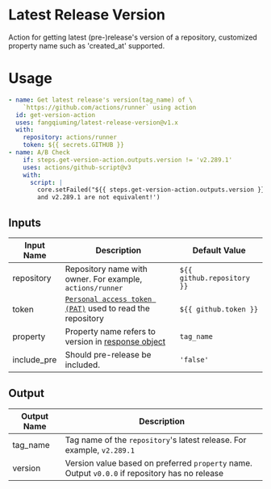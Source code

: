 # Latest Release Version
Action for getting latest (pre-)release's version of a repository, customized property name such as 'created_at' supported.
# Usage
```yaml
- name: Get latest release's version(tag_name) of \
    `https://github.com/actions/runner` using action
  id: get-version-action
  uses: fangqiuming/latest-release-version@v1.x
  with:
    repository: actions/runner
    token: ${{ secrets.GITHUB }}
- name: A/B Check
    if: steps.get-version-action.outputs.version != 'v2.289.1'
    uses: actions/github-script@v3
    with:
      script: |
        core.setFailed("${{ steps.get-version-action.outputs.version }} \
        and v2.289.1 are not equivalent!')
```
## Inputs
| Input Name  | Description                                                       | Default Value              |
|-------------|-------------------------------------------------------------------|----------------------------|
| repository  | Repository name with owner. For example, `actions/runner`         | `${{ github.repository }}` |
| token       | [`Personal access token (PAT)`][PAT] used to read the repository  | `${{ github.token }}`      |
| property    | Property name refers to version in [response object][RESPONSE]    | `tag_name`                 |
| include_pre | Should pre-release be included.                                   | `'false'`                  |

[PAT]: https://help.github.com/en/actions/automating-your-workflow-with-github-actions/creating-and-using-encrypted-secrets
[RESPONSE]: https://docs.github.com/en/rest/reference/releases#get-the-latest-release

## Output
| Output Name | Description                                                                                    |
|-------------|------------------------------------------------------------------------------------------------|
| tag_name    | Tag name of the `repository`'s latest release. For example, `v2.289.1`                         |
| version     | Version value based on preferred `property` name. Output `v0.0.0` if repository has no release |
